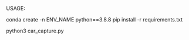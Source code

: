 USAGE:

conda create -n ENV\_NAME python==3.8.8
pip install -r requirements.txt

python3 car\_capture.py
